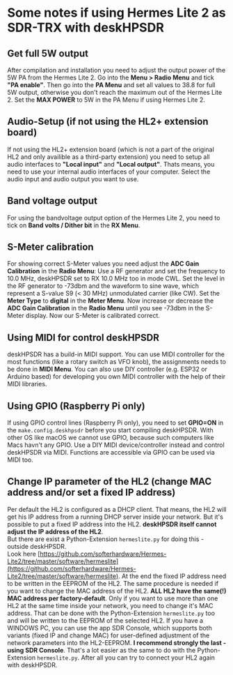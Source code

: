 # Some notes if using Hermes Lite 2 as SDR-TRX with deskHPSDR #

## Get full 5W output ##

After compilation and installation you need to adjust the output power of the 5W PA from the Hermes Lite 2. Go into the **Menu > Radio Menu** and tick **"PA enable"**. Then go into the **PA Menu** and set all values to 38.8 for full 5W output, otherwise you don't reach the maximum out of the Hermes Lite 2. Set the **MAX POWER** to 5W in the PA Menu if using Hermes Lite 2.

## Audio-Setup (if not using the HL2+ extension board) ##

If not using the HL2+ extension board (which is not a part of the original HL2 and only availible as a third-party extension) you need to setup all audio interfaces to **"Local input"** and **"Local output"**. Thats means, you need to use your internal audio interfaces of your computer. Select the audio input and audio output you want to use.

## Band voltage output ##

For using the bandvoltage output option of the Hermes Lite 2, you need to tick on **Band volts / Dither bit** in the **RX Menu**.

## S-Meter calibration ##

For showing correct S-Meter values you need adjust the **ADC Gain Calibration** in the **Radio Menu**:
Use a RF generator and set the frequency to 10.0 MHz, deskHPSDR set to RX 10.0 MHz too in mode CWL. Set the level in the RF generator to -73dbm and the waveform to sine wave, which represent a S-value S9 (< 30 MHz) unmodulated carrier (like CW). Set the **Meter Type** to **digital** in the **Meter Menu**. Now increase or decrease the **ADC Gain Calibration** in the **Radio Menu** until you see -73dbm in the S-Meter display. Now our S-Meter is calibrated correct.

## Using MIDI for control deskHPSDR ##

deskHPSDR has a build-in MIDI support. You can use MIDI controller for the most functions (like a rotary switch as VFO knob), the assignments needs to be done in **MIDI Menu**. You can also use DIY controller (e.g. ESP32 or Arduino based) for developing you own MIDI controller with the help of their MIDI libraries.

## Using GPIO (Raspberry Pi only) ##

If using GPIO control lines (Raspberry Pi only), you need to set **GPIO=ON** in the ```make.config.deskhpsdr``` before you start compiling deskHPSDR. With other OS like macOS we cannot use GPIO, because such computers like Macs havn't any GPIO. Use a DIY MIDI device/controller instead and control deskHPSDR via MIDI. Functions are accessible via GPIO can be used via MIDI too.

## Change IP parameter of the HL2 (change MAC address and/or set a fixed IP address) ##

Per default the HL2 is configured as a DHCP client. That means, the HL2 will get his IP address from a running DHCP server inside your network. But it's possible to put a fixed IP address into the HL2. **deskHPSDR itself cannot adjust the IP address of the HL2**.<br>
But there are exist a Python-Extension ```hermeslite.py``` for doing this - outside deskHPSDR.<br>
Look here [https://github.com/softerhardware/Hermes-Lite2/tree/master/software/hermeslite](https://github.com/softerhardware/Hermes-Lite2/tree/master/software/hermeslite). At the end the fixed IP address need to be written in the EEPROM of the HL2. The same procedure is needed if you want to change the MAC address of the HL2. **ALL HL2 have the same(!) MAC address per factory-default**. Only if you want to use more than one HL2 at the same time inside your network, you need to change it's MAC address. That can be done with the Python-Extension ```hermeslite.py``` too and will be written to the EEPROM of the selected HL2. If you have a WINDOWS PC, you can use the app SDR Console, which supports both variants (fixed IP and change MAC) for user-defined adjustment of the network parameters into the HL2-EEPROM. **I recommend strongly the last - using SDR Console**. That's a lot easier as the same to do with the Python-Extension ```hermeslite.py```. After all you can try to connect your HL2 again with deskHPSDR.